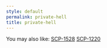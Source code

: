 ```yaml
---
style: default
permalink: private-hell
title: private-hell
---
```

You may also like:
[SCP-1528](http://scp-wiki.net/scp-1528)
[SCP-1220](http://scp-wiki.net/scp-1220)